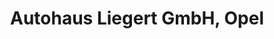 ---
title: "Autohaus Liegert GmbH, Opel"
url: /kaiserslautern/autohaus-liegert-gmbh-opel/
shop: Autohaus
---
